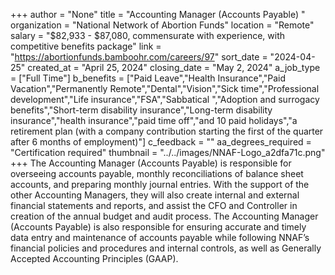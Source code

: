 +++
author = "None"
title = "Accounting Manager (Accounts Payable) "
organization = "National Network of Abortion Funds"
location = "Remote"
salary = "$82,933 - $87,080, commensurate with experience, with competitive benefits package"
link = "https://abortionfunds.bamboohr.com/careers/97"
sort_date = "2024-04-25"
created_at = "April 25, 2024"
closing_date = "May 2, 2024"
a_job_type = ["Full Time"]
b_benefits = ["Paid Leave","Health Insurance","Paid Vacation","Permanently Remote","Dental","Vision","Sick time","Professional development","Life insurance","FSA","Sabbatical ","Adoption and surrogacy benefits","Short-term disability insurance","Long-term disability insurance","health insurance","paid time off","and 10 paid holidays","a retirement plan (with a company contribution starting the first of the quarter after 6 months of employment)"]
c_feedback = ""
aa_degrees_required = "Certification required"
thumbnail = "../../images/NNAF-Logo_a2dfa71c.png"
+++
The Accounting Manager (Accounts Payable) is responsible for overseeing accounts payable, monthly reconciliations of balance sheet accounts, and preparing monthly journal entries. With the support of the other Accounting Managers, they will also create internal and external financial statements and reports, and assist the CFO and Controller in creation of the annual budget and audit process. The Accounting Manager (Accounts Payable) is also responsible for ensuring accurate and timely data entry and maintenance of accounts payable while following NNAF’s financial policies and procedures and internal controls, as well as Generally Accepted Accounting Principles (GAAP). 